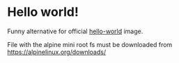 # Hello world!

Funny alternative for official [hello-world](https://hub.docker.com/_/hello-world) image.

File with the alpine mini root fs must be downloaded from https://alpinelinux.org/downloads/

